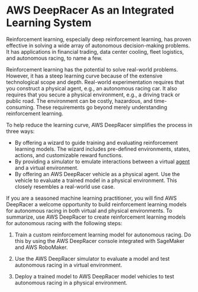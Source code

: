 # AWS DeepRacer As an Integrated Learning System<a name="deepracer-is-a-learning-environment-for-reinforcement-learning"></a>

Reinforcement learning, especially deep reinforcement learning, has proven effective in solving a wide array of autonomous decision\-making problems\. It has applications in financial trading, data center cooling, fleet logistics, and autonomous racing, to name a few\. 

Reinforcement learning has the potential to solve real\-world problems\. However, it has a steep learning curve because of the extensive technological scope and depth\. Real\-world experimentation requires that you construct a physical agent, e\.g\., an autonomous racing car\. It also requires that you secure a physical environment, e\.g\., a driving track or public road\. The environment can be costly, hazardous, and time\-consuming\. These requirements go beyond merely understanding reinforcement learning\.

To help reduce the learning curve, AWS DeepRacer simplifies the process in three ways: 
+ By offering a wizard to guide training and evaluating reinforcement learning models\. The wizard includes pre\-defined environments, states, actions, and customizable reward functions\.
+ By providing a simulator to emulate interactions between a virtual [agent](deepracer-basic-concept.md#term-model-vehicle) and a virtual environment\.
+ By offering an AWS DeepRacer vehicle as a physical agent\. Use the vehicle to evaluate a trained model in a physical environment\. This closely resembles a real\-world use case\. 

If you are a seasoned machine learning practitioner, you will find AWS DeepRacer a welcome opportunity to build reinforcement learning models for autonomous racing in both virtual and physical environments\. To summarize, use AWS DeepRacer to create reinforcement learning models for autonomous racing with the following steps:

1. Train a custom reinforcement learning model for autonomous racing\. Do this by using the AWS DeepRacer console integrated with SageMaker and AWS RoboMaker\.

1. Use the AWS DeepRacer simulator to evaluate a model and test autonomous racing in a virtual environment\.

1. Deploy a trained model to AWS DeepRacer model vehicles to test autonomous racing in a physical environment\.